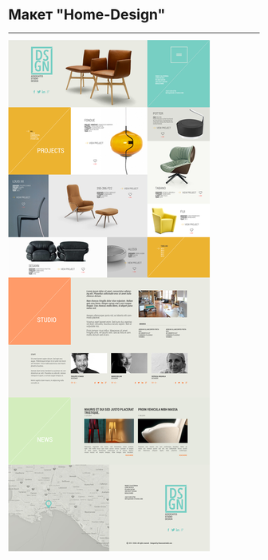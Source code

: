 # Макет "Home-Design"

---

![markup](https://github.com/ArtemChubatyi/home-dsgn/blob/master/dsgn-preview.jpg "Превью макета")